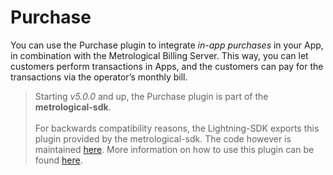 # Purchase

You can use the Purchase plugin to integrate *in-app purchases* in your App, in combination with the Metrological Billing Server. This way, you can let customers perform transactions in Apps, and the customers can pay for the transactions via the operator’s monthly bill.

> Starting <i>v5.0.0</i> and up, the Purchase plugin is part of the <b>metrological-sdk</b>.<br /><br />For backwards compatibility reasons, the Lightning-SDK exports this plugin provided by the metrological-sdk. The code however is maintained <a href="https://github.com/Metrological/metrological-sdk" target="_blank">here</a>. More information on how to use this plugin can be found <a href="https://github.com/Metrological/metrological-sdk/blob/master/docs/plugins/pin.md" target="_blank">here</a>.
